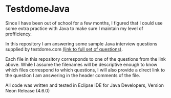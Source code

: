 # TestdomeJava

Since I have been out of school for a few months, I figured that I could use some extra practice with Java to make sure I maintain my level of profficiency. 

In this repository I am answering some sample Java interview questions supplied by testdome.com [(link to full set of questions)](https://www.testdome.com/d/java-interview-questions/4).

Each file in this repository corresponds to one of the questions from the link above. While I assume the filenames will be descriptive enough to know which files correspond to which questions, I will also provide a direct link to the question I am answering in the header comments of the file. 

All code was written and tested in Eclipse IDE for Java Developers, Version Neon Release (4.6.0)
